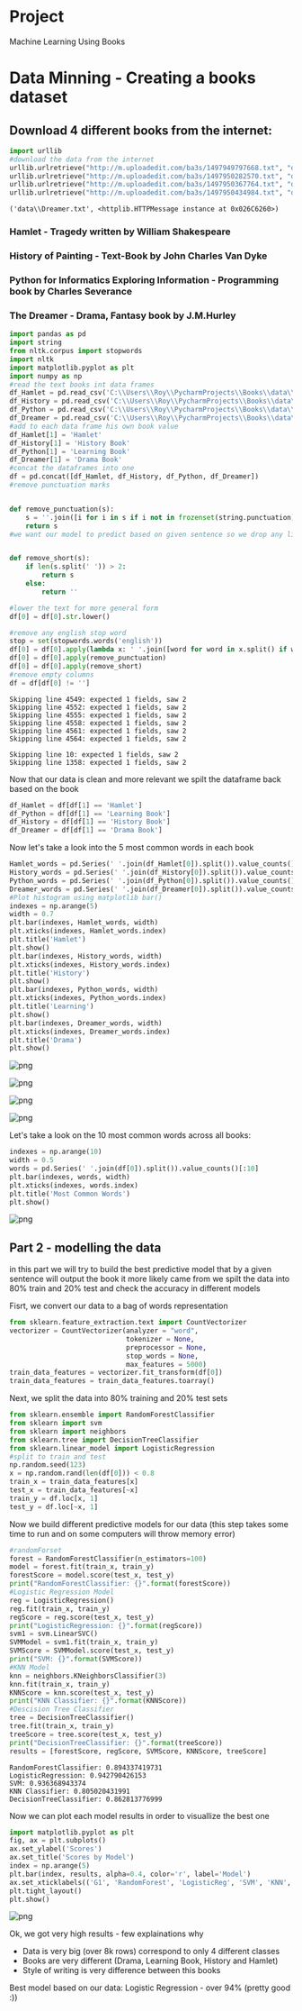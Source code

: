 # Project
Machine Learning Using Books


# Data Minning - Creating a books dataset
## Download 4 different books from the internet:


```python
import urllib
#download the data from the internet
urllib.urlretrieve("http://m.uploadedit.com/ba3s/1497949797668.txt", "data\Hamlet.txt")
urllib.urlretrieve("http://m.uploadedit.com/ba3s/1497950282570.txt", "data\History.txt")
urllib.urlretrieve("http://m.uploadedit.com/ba3s/1497950367764.txt", "data\Python.txt")
urllib.urlretrieve("http://m.uploadedit.com/ba3s/1497950434984.txt", "data\Dreamer.txt")
```




    ('data\\Dreamer.txt', <httplib.HTTPMessage instance at 0x026C6260>)



### Hamlet - Tragedy written by William Shakespeare
### History of Painting - Text-Book by John Charles Van Dyke
### Python for Informatics Exploring Information - Programming book by Charles Severance
### The Dreamer - Drama, Fantasy book by J.M.Hurley


```python
import pandas as pd
import string
from nltk.corpus import stopwords
import nltk
import matplotlib.pyplot as plt
import numpy as np
#read the text books int data frames
df_Hamlet = pd.read_csv('C:\\Users\\Roy\\PycharmProjects\\Books\\data\\Hamlet.txt', sep="\n", header = None, error_bad_lines=False)
df_History = pd.read_csv('C:\\Users\\Roy\\PycharmProjects\\Books\\data\\History.txt', sep="\n", header = None, error_bad_lines=False)
df_Python = pd.read_csv('C:\\Users\\Roy\\PycharmProjects\\Books\\data\\Python.txt', sep="\n", header = None, error_bad_lines=False)
df_Dreamer = pd.read_csv('C:\\Users\\Roy\\PycharmProjects\\Books\\data\\Dreamer.txt', sep="\n", header = None, error_bad_lines=False)
#add to each data frame his own book value
df_Hamlet[1] = 'Hamlet'
df_History[1] = 'History Book'
df_Python[1] = 'Learning Book'
df_Dreamer[1] = 'Drama Book'
#concat the dataframes into one
df = pd.concat([df_Hamlet, df_History, df_Python, df_Dreamer])
#remove punctuation marks


def remove_punctuation(s):
    s = ''.join([i for i in s if i not in frozenset(string.punctuation)])
    return s
#we want our model to predict based on given sentence so we drop any line with less then 3 words


def remove_short(s):
    if len(s.split(' ')) > 2:
        return s
    else:
        return ''

#lower the text for more general form
df[0] = df[0].str.lower()

#remove any english stop word
stop = set(stopwords.words('english'))
df[0] = df[0].apply(lambda x: ' '.join([word for word in x.split() if word not in stop]))
df[0] = df[0].apply(remove_punctuation)
df[0] = df[0].apply(remove_short)
#remove empty columns
df = df[df[0] != '']
```

    Skipping line 4549: expected 1 fields, saw 2
    Skipping line 4552: expected 1 fields, saw 2
    Skipping line 4555: expected 1 fields, saw 2
    Skipping line 4558: expected 1 fields, saw 2
    Skipping line 4561: expected 1 fields, saw 2
    Skipping line 4564: expected 1 fields, saw 2
    
    Skipping line 10: expected 1 fields, saw 2
    Skipping line 1358: expected 1 fields, saw 2
    
    

Now that our data is clean and more relevant we spilt the dataframe back based on the book


```python
df_Hamlet = df[df[1] == 'Hamlet']
df_Python = df[df[1] == 'Learning Book']
df_History = df[df[1] == 'History Book']
df_Dreamer = df[df[1] == 'Drama Book']
```

Now let's take a look into the 5 most common words in each book


```python
Hamlet_words = pd.Series(' '.join(df_Hamlet[0]).split()).value_counts()[:5]
History_words = pd.Series(' '.join(df_History[0]).split()).value_counts()[:5]
Python_words = pd.Series(' '.join(df_Python[0]).split()).value_counts()[:5]
Dreamer_words = pd.Series(' '.join(df_Dreamer[0]).split()).value_counts()[:5]
#Plot histogram using matplotlib bar()
indexes = np.arange(5)
width = 0.7
plt.bar(indexes, Hamlet_words, width)
plt.xticks(indexes, Hamlet_words.index)
plt.title('Hamlet')
plt.show()
plt.bar(indexes, History_words, width)
plt.xticks(indexes, History_words.index)
plt.title('History')
plt.show()
plt.bar(indexes, Python_words, width)
plt.xticks(indexes, Python_words.index)
plt.title('Learning')
plt.show()
plt.bar(indexes, Dreamer_words, width)
plt.xticks(indexes, Dreamer_words.index)
plt.title('Drama')
plt.show()
```


![png](output_7_0.png)



![png](output_7_1.png)



![png](output_7_2.png)



![png](output_7_3.png)


Let's take a look on the 10 most common words across all books:


```python
indexes = np.arange(10)
width = 0.5
words = pd.Series(' '.join(df[0]).split()).value_counts()[:10]
plt.bar(indexes, words, width)
plt.xticks(indexes, words.index)
plt.title('Most Common Words')
plt.show()
```


![png](output_9_0.png)




## Part 2 - modelling the data
in this part we will try to build the best predictive model that by a given sentence will output the book it more likely came from
we spilt the data into 80% train and 20% test and check the accuracy in different models

Fisrt, we convert our data to a bag of words representation


```python
from sklearn.feature_extraction.text import CountVectorizer
vectorizer = CountVectorizer(analyzer = "word",
                             tokenizer = None,
                             preprocessor = None,
                             stop_words = None,
                             max_features = 5000)
train_data_features = vectorizer.fit_transform(df[0])
train_data_features = train_data_features.toarray()
```

Next, we split the data into 80% training and 20% test sets


```python
from sklearn.ensemble import RandomForestClassifier
from sklearn import svm 
from sklearn import neighbors 
from sklearn.tree import DecisionTreeClassifier
from sklearn.linear_model import LogisticRegression
#split to train and test
np.random.seed(123)
x = np.random.rand(len(df[0])) < 0.8
train_x = train_data_features[x]
test_x = train_data_features[~x]
train_y = df.loc[x, 1]
test_y = df.loc[~x, 1]
```

Now we build different predictive models for our data (this step takes some time to run and on some computers will throw memory error)


```python
#randomForset
forest = RandomForestClassifier(n_estimators=100) 
model = forest.fit(train_x, train_y)
forestScore = model.score(test_x, test_y)
print("RandomForestClassifier: {}".format(forestScore))
#Logistic Regression Model
reg = LogisticRegression()
reg.fit(train_x, train_y)
regScore = reg.score(test_x, test_y)
print("LogisticRegression: {}".format(regScore))
svm1 = svm.LinearSVC()
SVMModel = svm1.fit(train_x, train_y)
SVMScore = SVMModel.score(test_x, test_y)
print("SVM: {}".format(SVMScore))
#KNN Model
knn = neighbors.KNeighborsClassifier(3) 
knn.fit(train_x, train_y)
KNNScore = knn.score(test_x, test_y)
print("KNN Classifier: {}".format(KNNScore))
#Descision Tree Classifier
tree = DecisionTreeClassifier()
tree.fit(train_x, train_y)
treeScore = tree.score(test_x, test_y)
print("DecisionTreeClassifier: {}".format(treeScore))
results = [forestScore, regScore, SVMScore, KNNScore, treeScore]
```

    RandomForestClassifier: 0.894337419731
    LogisticRegression: 0.942790426153
    SVM: 0.936368943374
    KNN Classifier: 0.805020431991
    DecisionTreeClassifier: 0.862813776999
    

Now we can plot each model results in order to visuallize the best one


```python
import matplotlib.pyplot as plt
fig, ax = plt.subplots()
ax.set_ylabel('Scores')
ax.set_title('Scores by Model')
index = np.arange(5)
plt.bar(index, results, alpha=0.4, color='r', label='Model')
ax.set_xticklabels(('G1', 'RandomForest', 'LogisticReg', 'SVM', 'KNN', 'DecisionTree'))
plt.tight_layout()
plt.show()
```


![png](output_19_0.png)


Ok, we got very high results - few explainations why
- Data is very big (over 8k rows) correspond to only 4 different classes
- Books are very different (Drama, Learning Book, History and Hamlet)
- Style of writing is very difference between this books

Best model based on our data: Logistic Regression - over 94% (pretty good :))


```python

```
